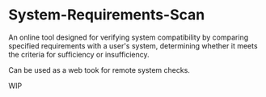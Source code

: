 # System-Requirements-Scan
An online tool designed for verifying system compatibility by comparing specified requirements with a user's system, determining whether it meets the criteria for sufficiency or insufficiency.

Can be used as a web took for remote system checks. 

WIP

